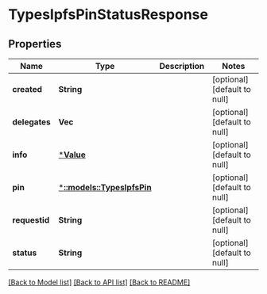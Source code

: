 # TypesIpfsPinStatusResponse

## Properties
Name | Type | Description | Notes
------------ | ------------- | ------------- | -------------
**created** | **String** |  | [optional] [default to null]
**delegates** | **Vec<String>** |  | [optional] [default to null]
**info** | [***Value**](Value.md) |  | [optional] [default to null]
**pin** | [***::models::TypesIpfsPin**](types.IpfsPin.md) |  | [optional] [default to null]
**requestid** | **String** |  | [optional] [default to null]
**status** | **String** |  | [optional] [default to null]

[[Back to Model list]](../README.md#documentation-for-models) [[Back to API list]](../README.md#documentation-for-api-endpoints) [[Back to README]](../README.md)



